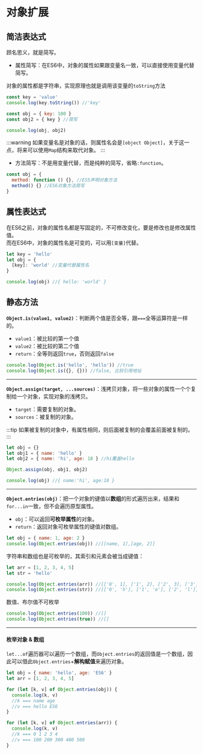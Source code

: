 # 对象扩展

## 简洁表达式
顾名思义，就是简写。
* 属性简写：在ES6中，对象的属性如果跟变量名一致，可以直接使用变量代替简写。

对象的属性都是字符串，实现原理也就是调用该变量的`toString`方法
```js
const key = 'value'
console.log(key.toString()) //'key'

const obj = { key: 100 }
const obj2 = { key } //简写

console.log(obj, obj2)
```
:::warning
如果变量名是对象的话，则属性名会是`[object Object]`，关于这一点，将来可以使用`Map`结构来取代对象。
:::

* 方法简写：不是用变量代替，而是纯粹的简写，省略`:function`。
```js
const obj = {
  method: function () {}, //ES5声明对象方法
  method() {} //ES6对象方法简写
}
```

## 属性表达式
在ES6之前，对象的属性名都是写固定的，不可修改变化，要是修改也是修改属性值。\
而在ES6中，对象的属性名是可变的，可以用`[变量]`代替。
```js
let key = 'hello'
let obj = {
  [key]: 'world' //变量代替属性名
}

console.log(obj) //{ hello: 'world' }
```

## 静态方法
**`Object.is(value1, value2)`**：判断两个值是否全等，跟`===`全等运算符是一样的。
* `value1`：被比较的第一个值
* `value2`：被比较的第二个值
* `return`：全等则返回`true`，否则返回`false`

```js
console.log(Object.is('hello', 'hello')) //true
console.log(Object.is({}, {})) //false, 比较引用地址
```
---

**`Object.assign(target, ...sources)`**：浅拷贝对象，将一些对象的属性一个个复制给一个对象，实现对象的浅拷贝。
* `target`：需要复制的对象。
* `sources`：被复制的对象。

:::tip
如果被复制的对象中，有属性相同，则后面被复制的会覆盖前面被复制的。
:::

```js
let obj = {}
let obj1 = { name: 'hello' }
let obj2 = { name: 'hi', age: 18 } //hi覆盖hello

Object.assign(obj, obj1, obj2)

console.log(obj) //{ name:'hi', age:18 }
```
---


**`Object.entries(obj)`**：把一个对象的键值以**数组**的形式遍历出来，结果和`for...in`一致，但不会遍历原型属性。
* `obj`：可以返回**可枚举属性**的对象。
* `return`：返回对象可枚举属性的键值对数组。

```js
let obj = { name: 1, age: 2 }
console.log(Object.entries(obj)) //[[name, 1],[age, 2]]
```
字符串和数组也是可枚举的，其索引和元素会被当成键值：
```js
let arr = [1, 2, 3, 4, 5]
let str = 'hello'

console.log(Object.entries(arr)) //[['0', 1], ['1', 2], ['2', 3], ['3', 4], ['4', 5]]
console.log(Object.entries(str)) //[['0', 'h'], ['1', 'e'], ['2', 'l'], ['3', 'l'], ['4', 'o']
```

数值、布尔值不可枚举
```js
console.log(Object.entries(100)) //[]
console.log(Object.entries(true)) //[]
```
---

#### 枚举对象 & 数组
`let...of`遍历器可以遍历一个数组，而`Object.entries`的返回值是一个数组，因此可以借此`Object.entries`+**解构赋值**来遍历对象。
```js
let obj = { name: 'hello', age: 'ES6' }
let arr = [1, 2, 3, 4, 5]

for (let [k, v] of Object.entries(obj)) {
  console.log(k, v)
  //k === name age
  //v === hello ES6
}

for (let [k, v] of Object.entries(arr)) {
  console.log(k, v)
  //k === 0 1 2 3 4
  //v === 100 200 300 400 500
}
```

<Vssue />